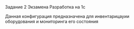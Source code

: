 Задание 2 Экзамена Разработка на 1с

Данная конфигурация предназначена для инвентарицауии оборудования и мониторинга его состояния
